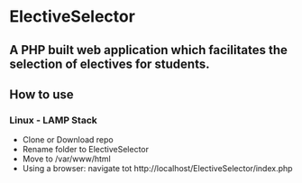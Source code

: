# ElectiveSelector

## A PHP built web application which facilitates the selection of electives for students.

## How to use

### Linux - LAMP Stack

- Clone or Download repo
- Rename folder to ElectiveSelector
- Move to /var/www/html
- Using a browser: navigate tot http://localhost/ElectiveSelector/index.php
